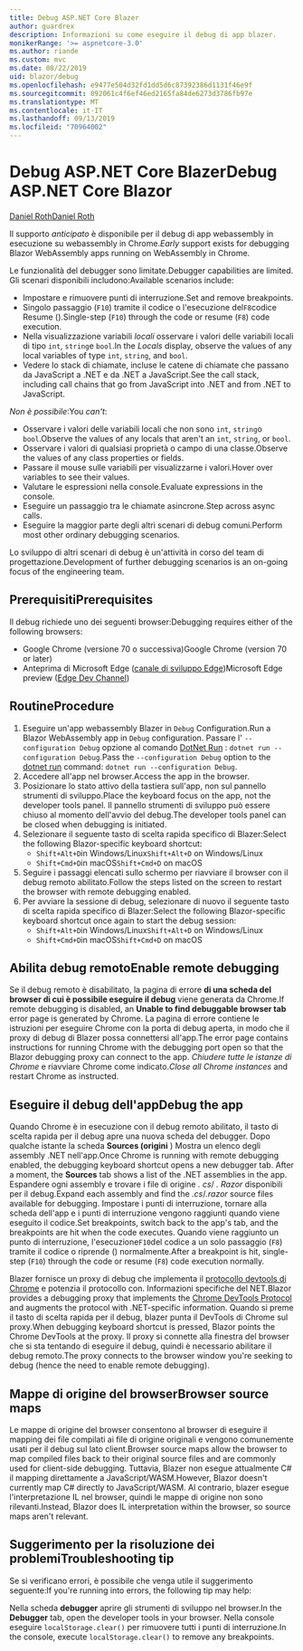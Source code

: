 ```yaml
---
title: Debug ASP.NET Core Blazer
author: guardrex
description: Informazioni su come eseguire il debug di app blazer.
monikerRange: '>= aspnetcore-3.0'
ms.author: riande
ms.custom: mvc
ms.date: 08/22/2019
uid: blazor/debug
ms.openlocfilehash: e9477e504d32fd1dd5d6c87392386d1131f46e9f
ms.sourcegitcommit: 092061c4f6ef46ed2165fa84de6273d3786fb97e
ms.translationtype: MT
ms.contentlocale: it-IT
ms.lasthandoff: 09/13/2019
ms.locfileid: "70964002"
---
```

# <a name="debug-aspnet-core-blazor"></a><span data-ttu-id="f5861-103">Debug ASP.NET Core Blazer</span><span class="sxs-lookup"><span data-stu-id="f5861-103">Debug ASP.NET Core Blazor</span></span>

[<span data-ttu-id="f5861-104">Daniel Roth</span><span class="sxs-lookup"><span data-stu-id="f5861-104">Daniel Roth</span></span>](https://github.com/danroth27)

<span data-ttu-id="f5861-105">Il supporto *anticipato* è disponibile per il debug di app webassembly in esecuzione su webassembly in Chrome.</span><span class="sxs-lookup"><span data-stu-id="f5861-105">*Early* support exists for debugging Blazor WebAssembly apps running on WebAssembly in Chrome.</span></span>

<span data-ttu-id="f5861-106">Le funzionalità del debugger sono limitate.</span><span class="sxs-lookup"><span data-stu-id="f5861-106">Debugger capabilities are limited.</span></span> <span data-ttu-id="f5861-107">Gli scenari disponibili includono:</span><span class="sxs-lookup"><span data-stu-id="f5861-107">Available scenarios include:</span></span>

* <span data-ttu-id="f5861-108">Impostare e rimuovere punti di interruzione.</span><span class="sxs-lookup"><span data-stu-id="f5861-108">Set and remove breakpoints.</span></span>
* <span data-ttu-id="f5861-109">Singolo passaggio (`F10`) tramite il codice o l'esecuzione del`F8`codice Resume ().</span><span class="sxs-lookup"><span data-stu-id="f5861-109">Single-step (`F10`) through the code or resume (`F8`) code execution.</span></span>
* <span data-ttu-id="f5861-110">Nella visualizzazione variabili *locali* osservare i valori delle variabili locali di tipo `int`, `string`e `bool`.</span><span class="sxs-lookup"><span data-stu-id="f5861-110">In the *Locals* display, observe the values of any local variables of type `int`, `string`, and `bool`.</span></span>
* <span data-ttu-id="f5861-111">Vedere lo stack di chiamate, incluse le catene di chiamate che passano da JavaScript a .NET e da .NET a JavaScript.</span><span class="sxs-lookup"><span data-stu-id="f5861-111">See the call stack, including call chains that go from JavaScript into .NET and from .NET to JavaScript.</span></span>

<span data-ttu-id="f5861-112">*Non è possibile*:</span><span class="sxs-lookup"><span data-stu-id="f5861-112">You *can't*:</span></span>

* <span data-ttu-id="f5861-113">Osservare i valori delle variabili locali che non sono `int`, `string`o `bool`.</span><span class="sxs-lookup"><span data-stu-id="f5861-113">Observe the values of any locals that aren't an `int`, `string`, or `bool`.</span></span>
* <span data-ttu-id="f5861-114">Osservare i valori di qualsiasi proprietà o campo di una classe.</span><span class="sxs-lookup"><span data-stu-id="f5861-114">Observe the values of any class properties or fields.</span></span>
* <span data-ttu-id="f5861-115">Passare il mouse sulle variabili per visualizzarne i valori.</span><span class="sxs-lookup"><span data-stu-id="f5861-115">Hover over variables to see their values.</span></span>
* <span data-ttu-id="f5861-116">Valutare le espressioni nella console.</span><span class="sxs-lookup"><span data-stu-id="f5861-116">Evaluate expressions in the console.</span></span>
* <span data-ttu-id="f5861-117">Eseguire un passaggio tra le chiamate asincrone.</span><span class="sxs-lookup"><span data-stu-id="f5861-117">Step across async calls.</span></span>
* <span data-ttu-id="f5861-118">Eseguire la maggior parte degli altri scenari di debug comuni.</span><span class="sxs-lookup"><span data-stu-id="f5861-118">Perform most other ordinary debugging scenarios.</span></span>

<span data-ttu-id="f5861-119">Lo sviluppo di altri scenari di debug è un'attività in corso del team di progettazione.</span><span class="sxs-lookup"><span data-stu-id="f5861-119">Development of further debugging scenarios is an on-going focus of the engineering team.</span></span>

## <a name="prerequisites"></a><span data-ttu-id="f5861-120">Prerequisiti</span><span class="sxs-lookup"><span data-stu-id="f5861-120">Prerequisites</span></span>

<span data-ttu-id="f5861-121">Il debug richiede uno dei seguenti browser:</span><span class="sxs-lookup"><span data-stu-id="f5861-121">Debugging requires either of the following browsers:</span></span>

* <span data-ttu-id="f5861-122">Google Chrome (versione 70 o successiva)</span><span class="sxs-lookup"><span data-stu-id="f5861-122">Google Chrome (version 70 or later)</span></span>
* <span data-ttu-id="f5861-123">Anteprima di Microsoft Edge ([canale di sviluppo Edge](https://www.microsoftedgeinsider.com))</span><span class="sxs-lookup"><span data-stu-id="f5861-123">Microsoft Edge preview ([Edge Dev Channel](https://www.microsoftedgeinsider.com))</span></span>

## <a name="procedure"></a><span data-ttu-id="f5861-124">Routine</span><span class="sxs-lookup"><span data-stu-id="f5861-124">Procedure</span></span>

1. <span data-ttu-id="f5861-125">Eseguire un'app webassembly Blazer in `Debug` Configuration.</span><span class="sxs-lookup"><span data-stu-id="f5861-125">Run a Blazor WebAssembly app in `Debug` configuration.</span></span> <span data-ttu-id="f5861-126">Passare l' `--configuration Debug` opzione al comando [DotNet Run](/dotnet/core/tools/dotnet-run) : `dotnet run --configuration Debug`.</span><span class="sxs-lookup"><span data-stu-id="f5861-126">Pass the `--configuration Debug` option to the [dotnet run](/dotnet/core/tools/dotnet-run) command: `dotnet run --configuration Debug`.</span></span>
1. <span data-ttu-id="f5861-127">Accedere all'app nel browser.</span><span class="sxs-lookup"><span data-stu-id="f5861-127">Access the app in the browser.</span></span>
1. <span data-ttu-id="f5861-128">Posizionare lo stato attivo della tastiera sull'app, non sul pannello strumenti di sviluppo.</span><span class="sxs-lookup"><span data-stu-id="f5861-128">Place the keyboard focus on the app, not the developer tools panel.</span></span> <span data-ttu-id="f5861-129">Il pannello strumenti di sviluppo può essere chiuso al momento dell'avvio del debug.</span><span class="sxs-lookup"><span data-stu-id="f5861-129">The developer tools panel can be closed when debugging is initiated.</span></span>
1. <span data-ttu-id="f5861-130">Selezionare il seguente tasto di scelta rapida specifico di Blazer:</span><span class="sxs-lookup"><span data-stu-id="f5861-130">Select the following Blazor-specific keyboard shortcut:</span></span>
   * <span data-ttu-id="f5861-131">`Shift+Alt+D`in Windows/Linux</span><span class="sxs-lookup"><span data-stu-id="f5861-131">`Shift+Alt+D` on Windows/Linux</span></span>
   * <span data-ttu-id="f5861-132">`Shift+Cmd+D`in macOS</span><span class="sxs-lookup"><span data-stu-id="f5861-132">`Shift+Cmd+D` on macOS</span></span>
1. <span data-ttu-id="f5861-133">Seguire i passaggi elencati sullo schermo per riavviare il browser con il debug remoto abilitato.</span><span class="sxs-lookup"><span data-stu-id="f5861-133">Follow the steps listed on the screen to restart the browser with remote debugging enabled.</span></span>
1. <span data-ttu-id="f5861-134">Per avviare la sessione di debug, selezionare di nuovo il seguente tasto di scelta rapida specifico di Blazer:</span><span class="sxs-lookup"><span data-stu-id="f5861-134">Select the following Blazor-specific keyboard shortcut once again to start the debug session:</span></span>
   * <span data-ttu-id="f5861-135">`Shift+Alt+D`in Windows/Linux</span><span class="sxs-lookup"><span data-stu-id="f5861-135">`Shift+Alt+D` on Windows/Linux</span></span>
   * <span data-ttu-id="f5861-136">`Shift+Cmd+D`in macOS</span><span class="sxs-lookup"><span data-stu-id="f5861-136">`Shift+Cmd+D` on macOS</span></span>

## <a name="enable-remote-debugging"></a><span data-ttu-id="f5861-137">Abilita debug remoto</span><span class="sxs-lookup"><span data-stu-id="f5861-137">Enable remote debugging</span></span>

<span data-ttu-id="f5861-138">Se il debug remoto è disabilitato, la pagina di errore **di una scheda del browser di cui è possibile eseguire il debug** viene generata da Chrome.</span><span class="sxs-lookup"><span data-stu-id="f5861-138">If remote debugging is disabled, an **Unable to find debuggable browser tab** error page is generated by Chrome.</span></span> <span data-ttu-id="f5861-139">La pagina di errore contiene le istruzioni per eseguire Chrome con la porta di debug aperta, in modo che il proxy di debug di Blazer possa connettersi all'app.</span><span class="sxs-lookup"><span data-stu-id="f5861-139">The error page contains instructions for running Chrome with the debugging port open so that the Blazor debugging proxy can connect to the app.</span></span> <span data-ttu-id="f5861-140">*Chiudere tutte le istanze di Chrome* e riavviare Chrome come indicato.</span><span class="sxs-lookup"><span data-stu-id="f5861-140">*Close all Chrome instances* and restart Chrome as instructed.</span></span>

## <a name="debug-the-app"></a><span data-ttu-id="f5861-141">Eseguire il debug dell'app</span><span class="sxs-lookup"><span data-stu-id="f5861-141">Debug the app</span></span>

<span data-ttu-id="f5861-142">Quando Chrome è in esecuzione con il debug remoto abilitato, il tasto di scelta rapida per il debug apre una nuova scheda del debugger. Dopo qualche istante la scheda **Sources (origini** ) Mostra un elenco degli assembly .NET nell'app.</span><span class="sxs-lookup"><span data-stu-id="f5861-142">Once Chrome is running with remote debugging enabled, the debugging keyboard shortcut opens a new debugger tab. After a moment, the **Sources** tab shows a list of the .NET assemblies in the app.</span></span> <span data-ttu-id="f5861-143">Espandere ogni assembly e trovare i file di origine *. cs*/ *. Razor* disponibili per il debug.</span><span class="sxs-lookup"><span data-stu-id="f5861-143">Expand each assembly and find the *.cs*/*.razor* source files available for debugging.</span></span> <span data-ttu-id="f5861-144">Impostare i punti di interruzione, tornare alla scheda dell'app e i punti di interruzione vengono raggiunti quando viene eseguito il codice.</span><span class="sxs-lookup"><span data-stu-id="f5861-144">Set breakpoints, switch back to the app's tab, and the breakpoints are hit when the code executes.</span></span> <span data-ttu-id="f5861-145">Quando viene raggiunto un punto di interruzione, l'esecuzione`F10`del codice a un solo passaggio (`F8`) tramite il codice o riprende () normalmente.</span><span class="sxs-lookup"><span data-stu-id="f5861-145">After a breakpoint is hit, single-step (`F10`) through the code or resume (`F8`) code execution normally.</span></span>

<span data-ttu-id="f5861-146">Blazer fornisce un proxy di debug che implementa il [protocollo devtools di Chrome](https://chromedevtools.github.io/devtools-protocol/) e potenzia il protocollo con. Informazioni specifiche del NET.</span><span class="sxs-lookup"><span data-stu-id="f5861-146">Blazor provides a debugging proxy that implements the [Chrome DevTools Protocol](https://chromedevtools.github.io/devtools-protocol/) and augments the protocol with .NET-specific information.</span></span> <span data-ttu-id="f5861-147">Quando si preme il tasto di scelta rapida per il debug, blazer punta il DevTools di Chrome sul proxy.</span><span class="sxs-lookup"><span data-stu-id="f5861-147">When debugging keyboard shortcut is pressed, Blazor points the Chrome DevTools at the proxy.</span></span> <span data-ttu-id="f5861-148">Il proxy si connette alla finestra del browser che si sta tentando di eseguire il debug, quindi è necessario abilitare il debug remoto.</span><span class="sxs-lookup"><span data-stu-id="f5861-148">The proxy connects to the browser window you're seeking to debug (hence the need to enable remote debugging).</span></span>

## <a name="browser-source-maps"></a><span data-ttu-id="f5861-149">Mappe di origine del browser</span><span class="sxs-lookup"><span data-stu-id="f5861-149">Browser source maps</span></span>

<span data-ttu-id="f5861-150">Le mappe di origine del browser consentono al browser di eseguire il mapping dei file compilati ai file di origine originali e vengono comunemente usati per il debug sul lato client.</span><span class="sxs-lookup"><span data-stu-id="f5861-150">Browser source maps allow the browser to map compiled files back to their original source files and are commonly used for client-side debugging.</span></span> <span data-ttu-id="f5861-151">Tuttavia, Blazer non esegue attualmente C# il mapping direttamente a JavaScript/WASM.</span><span class="sxs-lookup"><span data-stu-id="f5861-151">However, Blazor doesn't currently map C# directly to JavaScript/WASM.</span></span> <span data-ttu-id="f5861-152">Al contrario, blazer esegue l'interpretazione IL nel browser, quindi le mappe di origine non sono rilevanti.</span><span class="sxs-lookup"><span data-stu-id="f5861-152">Instead, Blazor does IL interpretation within the browser, so source maps aren't relevant.</span></span>

## <a name="troubleshooting-tip"></a><span data-ttu-id="f5861-153">Suggerimento per la risoluzione dei problemi</span><span class="sxs-lookup"><span data-stu-id="f5861-153">Troubleshooting tip</span></span>

<span data-ttu-id="f5861-154">Se si verificano errori, è possibile che venga utile il suggerimento seguente:</span><span class="sxs-lookup"><span data-stu-id="f5861-154">If you're running into errors, the following tip may help:</span></span>

<span data-ttu-id="f5861-155">Nella scheda **debugger** aprire gli strumenti di sviluppo nel browser.</span><span class="sxs-lookup"><span data-stu-id="f5861-155">In the **Debugger** tab, open the developer tools in your browser.</span></span> <span data-ttu-id="f5861-156">Nella console eseguire `localStorage.clear()` per rimuovere tutti i punti di interruzione.</span><span class="sxs-lookup"><span data-stu-id="f5861-156">In the console, execute `localStorage.clear()` to remove any breakpoints.</span></span>
